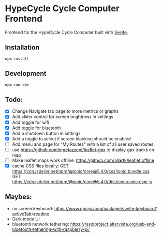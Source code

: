 # HypeCycle Cycle Computer Frontend

Frontend for the HypeCycle Cycle Computer built with [Svelte](https://svelte.dev/).

## Installation
```
npm install
```

## Development
```
npm run dev
```

## Todo:
- [x] Change Navigate tab page to more metrics or graphs
- [x] Add slider control for screen brightness in settings
- [x] Add toggle for wifi
- [x] Add toggle for bluetooth
- [x] Add a shutdown button in settings
- [x] Add a toggle to select if screen blanking should be enabled
- [ ] Add menu and page for "My Routes" with a list of all user saved routes.
- [ ] use https://github.com/mpetazzoni/leaflet-gpx to display gpx tracks on map
- [ ] Make leaflet maps work offline. https://github.com/allartk/leaflet.offline 
- [x] cache CSS files locally: GET https://cdn.jsdelivr.net/npm/@ionic/core@5.4.0/css/ionic.bundle.css 
GET https://cdn.jsdelivr.net/npm/@ionic/core@5.4.0/dist/ionic/ionic.esm.js 

## Maybes:
- on screen keyboard: https://www.npmjs.com/package/svelte-keyboard?activeTab=readme 
- Dark mode UI
- bluetooth network tethering: https://raspiproject.altervista.org/usb-and-bluetooth-tethering-with-raspberry-pi/ 